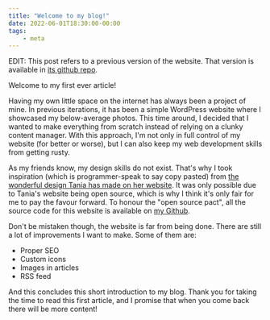 ```yaml
---
title: "Welcome to my blog!"
date: 2022-06-01T18:30:00-00:00
tags:
    - meta
---
```

EDIT: This post refers to a previous version of the website. That version is available in [its github repo](https://github.com/joaofonsecadev/gatsby-personal-website).


Welcome to my first ever article!

Having my own little space on the internet has always been a project of mine. In previous iterations, it has been a simple WordPress website where I showcased my below-average photos. This time around, I decided that I wanted to make everything from scratch instead of relying on a clunky content manager. With this approach, I'm not only in full control of my website (for better or worse), but I can also keep my web development skills from getting rusty.

As my friends know, my design skills do not exist. That's why I took inspiration (which is programmer-speak to say copy pasted) from [the wonderful design Tania has made on her website](https://www.taniarascia.com/). It was only possible due to Tania's website being open source, which is why I think it's only fair for me to pay the favour forward. To honour the "open source pact", all the source code for this website is available on [my Github](https://github.com/joaofonsecadev/gatsby-personal-website).

Don't be mistaken though, the website is far from being done. There are still a lot of improvements I want to make. Some of them are:

- Proper SEO
- Custom icons
- Images in articles
- RSS feed

And this concludes this short introduction to my blog. Thank you for taking the time to read this first article, and I promise that when you come back there will be more content!
